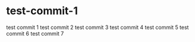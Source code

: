 # test-commit-1
test commit 1
test commit 2
test commit 3
test commit 4
test commit 5
test commit 6
test commit 7
